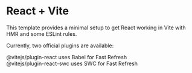 # React + Vite

This template provides a minimal setup to get React working in Vite with HMR and some ESLint rules.

Currently, two official plugins are available:

@vitejs/plugin-react uses Babel for Fast Refresh
<br/>
@vitejs/plugin-react-swc uses SWC for Fast Refresh
 
